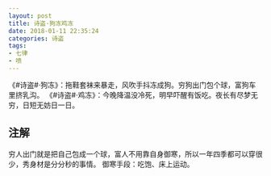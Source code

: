 ```yaml
---
layout: post
title: 诗盗·狗冻鸡冻
date: 2018-01-11 22:35:24
categories: 诗盗
tags:
- 七律
- 喷
---
```

《#诗盗#·狗冻》：拖鞋套袜来暴走，风吹手抖冻成狗。穷狗出门包个球，富狗车里挤乳沟。
《#诗盗#·鸡冻》：今晚降温没冷死，明早吓醒有饭吃。夜长有尽梦无穷，日短无妨日一日。

## 注解
穷人出门就是把自己包成一个球，富人不用靠自身御寒，所以一年四季都可以穿很少，秀身材是分分秒的事情。
御寒手段：吃饱、床上运动。

